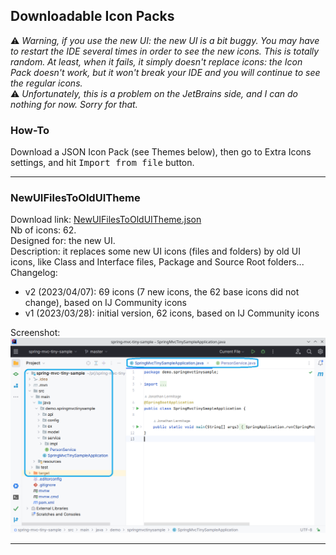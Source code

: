 ## Downloadable Icon Packs

:warning: *Warning, if you use the new UI: the new UI is a bit buggy. You may have to restart the IDE several times in order to see the new icons. This is totally random. At least, when it fails, it simply doesn't replace icons: the Icon Pack doesn't work, but it won't break your IDE and you will continue to see the regular icons.*  
:warning: *Unfortunately, this is a problem on the JetBrains side, and I can do nothing for now. Sorry for that.*

### How-To

Download a JSON Icon Pack (see Themes below), then go to Extra Icons settings, and hit <kbd>Import from file</kbd> button.

---

### NewUIFilesToOldUITheme

Download link: [NewUIFilesToOldUITheme.json](https://raw.githubusercontent.com/jonathanlermitage/intellij-extra-icons-plugin/master/themes/NewUIFilesToOldUITheme.json)  
Nb of icons: 62.    
Designed for: the new UI.  
Description: it replaces some new UI icons (files and folders) by old UI icons, like Class and Interface files, Package and Source Root folders...  
Changelog:
- v2 (2023/04/07): 69 icons (7 new icons, the 62 base icons did not change), based on IJ Community icons
- v1 (2023/03/28): initial version, 62 icons, based on IJ Community icons

Screenshot:  
![NewUIFilesToOldUITheme Screenshot](media/NewUIFilesToOldUITheme.png)

---
